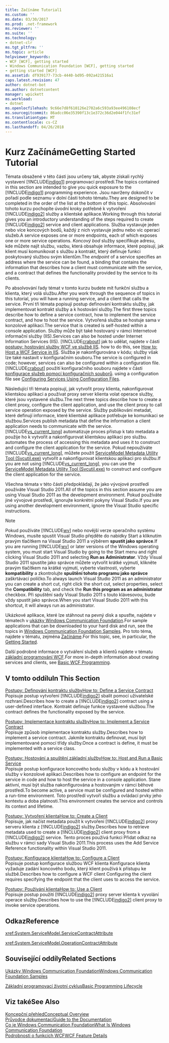 ```yaml
---
title: Začínáme Tutorial1
ms.custom: ''
ms.date: 03/30/2017
ms.prod: .net-framework
ms.reviewer: ''
ms.suite: ''
ms.technology:
- dotnet-clr
ms.tgt_pltfrm: ''
ms.topic: article
helpviewer_keywords:
- WCF [WCF], getting started
- Windows Communication Foundation [WCF], getting started
- getting started [WCF]
ms.assetid: df939177-73cb-4440-bd95-092a421516a1
caps.latest.revision: 47
author: dotnet-bot
ms.author: dotnetcontent
manager: wpickett
ms.workload:
- dotnet
ms.openlocfilehash: 9c66e7d8f610126e2702a6c593a93ee496108ecf
ms.sourcegitcommit: 86adcc06e35390f13c1e372c36d2e044f1fc31ef
ms.translationtype: MT
ms.contentlocale: cs-CZ
ms.lasthandoff: 04/26/2018
---
```

# <a name="getting-started-tutorial"></a><span data-ttu-id="4b965-102">Kurz Začínáme</span><span class="sxs-lookup"><span data-stu-id="4b965-102">Getting Started Tutorial</span></span>
<span data-ttu-id="4b965-103">Témata obsažené v této části jsou určeny tak, abyste získali rychlý vystavení [!INCLUDE[indigo1](../../../includes/indigo1-md.md)] programovací prostředí.</span><span class="sxs-lookup"><span data-stu-id="4b965-103">The topics contained in this section are intended to give you quick exposure to the [!INCLUDE[indigo1](../../../includes/indigo1-md.md)] programming experience.</span></span> <span data-ttu-id="4b965-104">Jsou navrženy dokončit v pořadí podle seznamu v dolní části tohoto tématu.</span><span class="sxs-lookup"><span data-stu-id="4b965-104">They are designed to be completed in the order of the list at the bottom of this topic.</span></span> <span data-ttu-id="4b965-105">Absolvování tohoto kurzu pochopíte úvodní kroky potřebné k vytvoření [!INCLUDE[indigo2](../../../includes/indigo2-md.md)] služby a klientské aplikace.</span><span class="sxs-lookup"><span data-stu-id="4b965-105">Working through this tutorial gives you an introductory understanding of the steps required to create [!INCLUDE[indigo2](../../../includes/indigo2-md.md)] service and client applications.</span></span> <span data-ttu-id="4b965-106">Služba vystavuje jeden nebo více koncových bodů, každý z nich vystavuje jednu nebo víc operací služeb.</span><span class="sxs-lookup"><span data-stu-id="4b965-106">A service exposes one or more endpoints, each of which exposes one or more service operations.</span></span> <span data-ttu-id="4b965-107">*Koncový bod* služby specifikuje adresu, kde můžete najít službu, vazbu, která obsahuje informace, které popisují, jak klient musí komunikovat s službu a kontrakt, který definuje funkci poskytovaný službou svým klientům.</span><span class="sxs-lookup"><span data-stu-id="4b965-107">The *endpoint* of a service specifies an address where the service can be found, a binding that contains the information that describes how a client must communicate with the service, and a contract that defines the functionality provided by the service to its clients.</span></span>  
  
 <span data-ttu-id="4b965-108">Po absolvování řady témat v tomto kurzu budete mít funkční službu a klienta, který volá službu.</span><span class="sxs-lookup"><span data-stu-id="4b965-108">After you work through the sequence of topics in this tutorial, you will have a running service, and a client that calls the service.</span></span> <span data-ttu-id="4b965-109">První tři témata popisují postup definování kontraktu služby, jak implementovat kontrakt služby a k hostování služby.</span><span class="sxs-lookup"><span data-stu-id="4b965-109">The first three topics describe how to define a service contract, how to implement the service contract, and how to host the service.</span></span> <span data-ttu-id="4b965-110">Vytvořená služba se hostuje sama v konzolové aplikaci.</span><span class="sxs-lookup"><span data-stu-id="4b965-110">The service that is created is self-hosted within a console application.</span></span> <span data-ttu-id="4b965-111">Služby může být také hostovaný v rámci Internetové informační služby (IIS).</span><span class="sxs-lookup"><span data-stu-id="4b965-111">Services can also be hosted under Internet Information Services (IIS).</span></span> [!INCLUDE[crabout](../../../includes/crabout-md.md)]<span data-ttu-id="4b965-112"> jak to udělat, najdete v části [postupy: hostování služby WCF ve službě IIS](../../../docs/framework/wcf/feature-details/how-to-host-a-wcf-service-in-iis.md).</span><span class="sxs-lookup"><span data-stu-id="4b965-112"> how to do this, see [How to: Host a WCF Service in IIS](../../../docs/framework/wcf/feature-details/how-to-host-a-wcf-service-in-iis.md).</span></span> <span data-ttu-id="4b965-113">Služba je nakonfigurována v kódu; služby však lze také nastavit v konfiguračním souboru.</span><span class="sxs-lookup"><span data-stu-id="4b965-113">The service is configured in code; however, services can also be configured within a configuration file.</span></span> [!INCLUDE[crabout](../../../includes/crabout-md.md)]<span data-ttu-id="4b965-114"> použití konfiguračního souboru najdete v části [konfigurace služeb pomocí konfiguračních souborů](../../../docs/framework/wcf/configuring-services-using-configuration-files.md).</span><span class="sxs-lookup"><span data-stu-id="4b965-114"> using a configuration file see [Configuring Services Using Configuration Files](../../../docs/framework/wcf/configuring-services-using-configuration-files.md).</span></span>  
  
 <span data-ttu-id="4b965-115">Následující tři témata popisují, jak vytvořit proxy klienta, nakonfigurovat klientskou aplikaci a používat proxy server klienta volat operace služby, které jsou vystavené službu.</span><span class="sxs-lookup"><span data-stu-id="4b965-115">The next three topics describe how to create a client proxy, configure the client application, and use the client proxy to call service operation exposed by the service.</span></span> <span data-ttu-id="4b965-116">Služby publikování metadat, které definují informace, které klientské aplikace potřebuje ke komunikaci se službou.</span><span class="sxs-lookup"><span data-stu-id="4b965-116">Services publish metadata that define the information a client application needs to communicate with the service.</span></span> [!INCLUDE[vs_current_long](../../../includes/vs-current-long-md.md)]<span data-ttu-id="4b965-117"> automatizuje proces přístup k tato metadata a použije ho k vytvořit a nakonfigurovat klientskou aplikaci pro službu.</span><span class="sxs-lookup"><span data-stu-id="4b965-117"> automates the process of accessing this metadata and uses it to construct and configure the client application for the service.</span></span> <span data-ttu-id="4b965-118">Pokud nepoužíváte [!INCLUDE[vs_current_long](../../../includes/vs-current-long-md.md)], můžete použít [ServiceModel Metadata Utility Tool (Svcutil.exe)](../../../docs/framework/wcf/servicemodel-metadata-utility-tool-svcutil-exe.md) vytvořit a nakonfigurovat klientskou aplikaci pro službu.</span><span class="sxs-lookup"><span data-stu-id="4b965-118">If you are not using [!INCLUDE[vs_current_long](../../../includes/vs-current-long-md.md)], you can use the [ServiceModel Metadata Utility Tool (Svcutil.exe)](../../../docs/framework/wcf/servicemodel-metadata-utility-tool-svcutil-exe.md) to construct and configure the client application for the service.</span></span>  
  
 <span data-ttu-id="4b965-119">Všechna témata v této části předpokládají, že jako vývojové prostředí používáte Visual Studio 2011.</span><span class="sxs-lookup"><span data-stu-id="4b965-119">All of the topics in this section assume you are using Visual Studio 2011 as the development environment.</span></span> <span data-ttu-id="4b965-120">Pokud používáte jiné vývojové prostředí, ignorujte konkrétní pokyny Visual Studio.</span><span class="sxs-lookup"><span data-stu-id="4b965-120">If you are using another development environment, ignore the Visual Studio specific instructions.</span></span>  
  
> [!NOTE]
>  <span data-ttu-id="4b965-121">Pokud používáte [!INCLUDE[wv](../../../includes/wv-md.md)] nebo novější verze operačního systému Windows, musíte spustit Visual Studio přejděte do nabídky Start a kliknutím pravým tlačítkem na Visual Studio 2011 a výběrem **spustit jako správce**.</span><span class="sxs-lookup"><span data-stu-id="4b965-121">If you are running [!INCLUDE[wv](../../../includes/wv-md.md)] or later versions of the Windows operating system, you must start Visual Studio by going to the Start menu and right clicking Visual Studio 2011 and selecting **Run as Administrator**.</span></span> <span data-ttu-id="4b965-122">Vždy Visual Studio 2011 spustíte jako správce můžete vytvořit krátké vyjmutí, klikněte pravým tlačítkem na krátké vyjmutí, vyberte vlastnosti, vyberte **kompatibility** a zkontrolujte **spuštění tohoto programu jako správce** zaškrtávací políčko.</span><span class="sxs-lookup"><span data-stu-id="4b965-122">To always launch Visual Studio 2011 as an administrator you can create a short cut, right click the short cut, select properties, select the **Compatibility** tab, and check the **Run this program as an administrator** checkbox.</span></span> <span data-ttu-id="4b965-123">Při spuštění sady Visual Studio 2011 s touto klávesovou, bude vždy spustit jako správce.</span><span class="sxs-lookup"><span data-stu-id="4b965-123">When you start Visual Studio 2011 with this shortcut, it will always run as administrator.</span></span>  
  
 <span data-ttu-id="4b965-124">Ukázkové aplikace, které lze stáhnout na pevný disk a spusťte, najdete v tématech v [ukázky Windows Communication Foundation](http://msdn.microsoft.com/library/8ec9d192-5d81-4f64-bfd3-90c5e5858c91).</span><span class="sxs-lookup"><span data-stu-id="4b965-124">For sample applications that can be downloaded to your hard disk and run, see the topics in [Windows Communication Foundation Samples](http://msdn.microsoft.com/library/8ec9d192-5d81-4f64-bfd3-90c5e5858c91).</span></span> <span data-ttu-id="4b965-125">Pro toto téma, najdete v tématu, zejména [Začínáme](../../../docs/framework/wcf/samples/getting-started-sample.md).</span><span class="sxs-lookup"><span data-stu-id="4b965-125">For this topic, see, in particular, the [Getting Started](../../../docs/framework/wcf/samples/getting-started-sample.md).</span></span>  
  
 <span data-ttu-id="4b965-126">Další podrobné informace o vytváření služeb a klientů najdete v tématu [základní programování WCF](../../../docs/framework/wcf/basic-wcf-programming.md).</span><span class="sxs-lookup"><span data-stu-id="4b965-126">For more in-depth information about creating services and clients, see [Basic WCF Programming](../../../docs/framework/wcf/basic-wcf-programming.md).</span></span>  
  
## <a name="in-this-section"></a><span data-ttu-id="4b965-127">V tomto oddílu</span><span class="sxs-lookup"><span data-stu-id="4b965-127">In This Section</span></span>  
 [<span data-ttu-id="4b965-128">Postupy: Definování kontraktu služby</span><span class="sxs-lookup"><span data-stu-id="4b965-128">How to: Define a Service Contract</span></span>](../../../docs/framework/wcf/how-to-define-a-wcf-service-contract.md)  
 <span data-ttu-id="4b965-129">Popisuje postup vytvoření [!INCLUDE[indigo2](../../../includes/indigo2-md.md)] sbalit pomocí uživatelské rozhraní.</span><span class="sxs-lookup"><span data-stu-id="4b965-129">Describes how to create a [!INCLUDE[indigo2](../../../includes/indigo2-md.md)] contract using a user-defined interface.</span></span> <span data-ttu-id="4b965-130">Kontrakt definuje funkce vystavené službou.</span><span class="sxs-lookup"><span data-stu-id="4b965-130">The contract defines the functionality exposed by the service.</span></span>  
  
 [<span data-ttu-id="4b965-131">Postupy: Implementace kontraktu služby</span><span class="sxs-lookup"><span data-stu-id="4b965-131">How to: Implement a Service Contract</span></span>](../../../docs/framework/wcf/how-to-implement-a-wcf-contract.md)  
 <span data-ttu-id="4b965-132">Popisuje způsob implementace kontraktu služby.</span><span class="sxs-lookup"><span data-stu-id="4b965-132">Describes how to implement a service contract.</span></span> <span data-ttu-id="4b965-133">Jakmile kontraktu definovat, musí být implementované pomocí třídy služby.</span><span class="sxs-lookup"><span data-stu-id="4b965-133">Once a contract is define, it must be implemented with a service class.</span></span>  
  
 [<span data-ttu-id="4b965-134">Postupy: Hostování a spuštění základní služby</span><span class="sxs-lookup"><span data-stu-id="4b965-134">How to: Host and Run a Basic Service</span></span>](../../../docs/framework/wcf/how-to-host-and-run-a-basic-wcf-service.md)  
 <span data-ttu-id="4b965-135">Popisuje postup konfigurace koncového bodu služby v kódu a k hostování služby v konzolové aplikaci.</span><span class="sxs-lookup"><span data-stu-id="4b965-135">Describes how to configure an endpoint for the service in code and how to host the service in a console application.</span></span> <span data-ttu-id="4b965-136">Stane aktivní, musí být služba nakonfigurována a hostovaným v rámci běhové prostředí.</span><span class="sxs-lookup"><span data-stu-id="4b965-136">To become active, a service must be configured and hosted within a run-time environment.</span></span> <span data-ttu-id="4b965-137">Toto prostředí vytvoří službu a ovládací prvky jeho kontextu a doba platnosti.</span><span class="sxs-lookup"><span data-stu-id="4b965-137">This environment creates the service and controls its context and lifetime.</span></span>  
  
 [<span data-ttu-id="4b965-138">Postupy: Vytvoření klienta</span><span class="sxs-lookup"><span data-stu-id="4b965-138">How to: Create a Client</span></span>](../../../docs/framework/wcf/how-to-create-a-wcf-client.md)  
 <span data-ttu-id="4b965-139">Popisuje, jak načíst metadata použít k vytvoření [!INCLUDE[indigo2](../../../includes/indigo2-md.md)] proxy serveru klienta z [!INCLUDE[indigo2](../../../includes/indigo2-md.md)] služby.</span><span class="sxs-lookup"><span data-stu-id="4b965-139">Describes how to retrieve metadata used to create a [!INCLUDE[indigo2](../../../includes/indigo2-md.md)] client proxy from a [!INCLUDE[indigo2](../../../includes/indigo2-md.md)] service.</span></span> <span data-ttu-id="4b965-140">Tento proces používá funkci Přidat odkaz na službu v rámci sady Visual Studio 2011.</span><span class="sxs-lookup"><span data-stu-id="4b965-140">This process uses the Add Service Reference functionality within Visual Studio 2011.</span></span>  
  
 [<span data-ttu-id="4b965-141">Postupy: Konfigurace klienta</span><span class="sxs-lookup"><span data-stu-id="4b965-141">How to: Configure a Client</span></span>](../../../docs/framework/wcf/how-to-configure-a-basic-wcf-client.md)  
 <span data-ttu-id="4b965-142">Popisuje postup konfigurace službou WCF klienta Konfigurace klienta vyžaduje zadání koncového bodu, který klient používá k přístupu ke službě.</span><span class="sxs-lookup"><span data-stu-id="4b965-142">Describes how to configure a WCF client Configuring the client requires specifying the endpoint that the client uses to access the service.</span></span>  
  
 [<span data-ttu-id="4b965-143">Postupy: Používání klienta</span><span class="sxs-lookup"><span data-stu-id="4b965-143">How to: Use a Client</span></span>](../../../docs/framework/wcf/how-to-use-a-wcf-client.md)  
 <span data-ttu-id="4b965-144">Popisuje postup použití [!INCLUDE[indigo2](../../../includes/indigo2-md.md)] proxy server klienta k vyvolání operace služby.</span><span class="sxs-lookup"><span data-stu-id="4b965-144">Describes how to use the [!INCLUDE[indigo2](../../../includes/indigo2-md.md)] client proxy to invoke service operations.</span></span>  
  
## <a name="reference"></a><span data-ttu-id="4b965-145">Odkaz</span><span class="sxs-lookup"><span data-stu-id="4b965-145">Reference</span></span>  
 <xref:System.ServiceModel.ServiceContractAttribute>  
  
 <xref:System.ServiceModel.OperationContractAttribute>  
  
## <a name="related-sections"></a><span data-ttu-id="4b965-146">Související oddíly</span><span class="sxs-lookup"><span data-stu-id="4b965-146">Related Sections</span></span>  
 [<span data-ttu-id="4b965-147">Ukázky Windows Communication Foundation</span><span class="sxs-lookup"><span data-stu-id="4b965-147">Windows Communication Foundation Samples</span></span>](http://msdn.microsoft.com/library/8ec9d192-5d81-4f64-bfd3-90c5e5858c91)  
  
 [<span data-ttu-id="4b965-148">Základní programovací životní cyklus</span><span class="sxs-lookup"><span data-stu-id="4b965-148">Basic Programming Lifecycle</span></span>](../../../docs/framework/wcf/basic-programming-lifecycle.md)  
  
## <a name="see-also"></a><span data-ttu-id="4b965-149">Viz také</span><span class="sxs-lookup"><span data-stu-id="4b965-149">See Also</span></span>  
 [<span data-ttu-id="4b965-150">Koncepční přehled</span><span class="sxs-lookup"><span data-stu-id="4b965-150">Conceptual Overview</span></span>](../../../docs/framework/wcf/conceptual-overview.md)  
 [<span data-ttu-id="4b965-151">Průvodce dokumentací</span><span class="sxs-lookup"><span data-stu-id="4b965-151">Guide to the Documentation</span></span>](../../../docs/framework/wcf/guide-to-the-documentation.md)  
 [<span data-ttu-id="4b965-152">Co je Windows Communication Foundation</span><span class="sxs-lookup"><span data-stu-id="4b965-152">What Is Windows Communication Foundation</span></span>](../../../docs/framework/wcf/whats-wcf.md)  
 [<span data-ttu-id="4b965-153">Podrobnosti o funkcích WCF</span><span class="sxs-lookup"><span data-stu-id="4b965-153">WCF Feature Details</span></span>](../../../docs/framework/wcf/feature-details/index.md)
